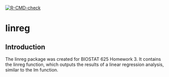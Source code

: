 <!-- badges: start -->
  [![R-CMD-check](https://github.com/salinamoon/linreg/actions/workflows/R-CMD-check.yaml/badge.svg)](https://github.com/salinamoon/linreg/actions/workflows/R-CMD-check.yaml)
  <!-- badges: end -->
  
linreg
=======

Introduction
-----------

The linreg package was created for BIOSTAT 625 Homework 3. 
It contains the linreg function, which outputs the results of a linear regression analysis, similar to the lm function.
